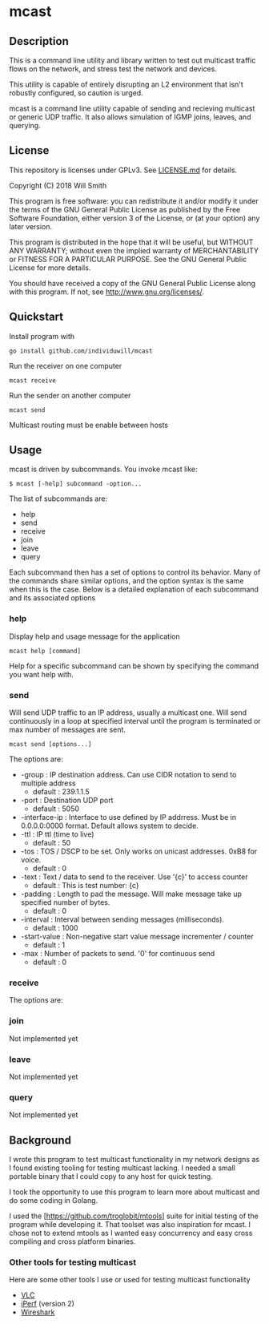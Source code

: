 # mcast

## Description
This is a command line utility and library written to test out multicast
traffic flows on the network, and stress test the network and devices.

This utility is capable of entirely disrupting an L2 environment that isn't
robustly configured, so caution is urged.

mcast is a command line utility capable of sending and recieving multicast
or generic UDP traffic. It also allows simulation of IGMP joins, leaves, and
querying.

## License
This repository is licenses under GPLv3. See [LICENSE.md](./LICENSE.md) for details.

Copyright (C) 2018 Will Smith

This program is free software: you can redistribute it and/or modify
it under the terms of the GNU General Public License as published by
the Free Software Foundation, either version 3 of the License, or
(at your option) any later version.

This program is distributed in the hope that it will be useful,
but WITHOUT ANY WARRANTY; without even the implied warranty of
MERCHANTABILITY or FITNESS FOR A PARTICULAR PURPOSE.  See the
GNU General Public License for more details.

You should have received a copy of the GNU General Public License
along with this program.  If not, see <http://www.gnu.org/licenses/>.

## Quickstart
Install program with

    go install github.com/individuwill/mcast

Run the receiver on one computer

    mcast receive

Run the sender on another computer

    mcast send

Multicast routing must be enable between hosts

## Usage

mcast is driven by subcommands. You invoke mcast like:

    $ mcast [-help] subcommand -option...

The list of subcommands are:

* help
* send
* receive
* join
* leave
* query

Each subcommand then has a set of options to control its behavior. Many of
the commands share similar options, and the option syntax is the same when
this is the case. Below is a detailed explanation of each subcommand and
its associated options

### help
Display help and usage message for the application

    mcast help [command]

Help for a specific subcommand can be shown by specifying the command you want
help with.

### send
Will send UDP traffic to an IP address, usually a multicast one. Will send continuously
in a loop at specified interval until the program is terminated or max number of messages
are sent.

    mcast send [options...]

The options are:
* -group : IP destination address. Can use CIDR notation to send to multiple address
    * default : 239.1.1.5
* -port : Destination UDP port
    * default : 5050
* -interface-ip : Interface to use defined by IP addrress. Must be in 0.0.0.0:0000 format. Default allows system to decide. 
* -ttl : IP ttl (time to live)
    * default : 50
* -tos : TOS / DSCP to be set. Only works on unicast addresses. 0xB8 for voice.
    * default : 0
* -text : Text / data to send to the receiver. Use '{c}' to access counter
    * default : This is test number: {c}
* -padding : Length to pad the message. Will make message take up specified number of bytes.
    * default : 0
* -interval : Interval between sending messages (milliseconds).
    * default : 1000
* -start-value : Non-negative start value message incrementer / counter
    * default : 1
* -max : Number of packets to send. '0' for continuous send
    * default : 0

### receive

The options are:


### join

Not implemented yet

### leave

Not implemented yet

### query

Not implemented yet

## Background
I wrote this program to test multicast functionality in my network designs as I found
existing tooling for testing multicast lacking. I needed a small portable binary
that I could copy to any host for quick testing.

I took the opportunity to use this program to learn more about multicast and
do some coding in Golang.

I used the [https://github.com/troglobit/mtools] suite for initial testing of the program while developing it. That toolset was also inspiration for mcast. I chose not to extend
mtools as I wanted easy concurrency and easy cross compiling and cross platform binaries.

### Other tools for testing multicast
Here are some other tools I use or used for testing multicast functionality

* [VLC](https://www.videolan.org)
* [iPerf](https://iperf.fr/) (version 2)
* [Wireshark](https://www.wireshark.org/)
